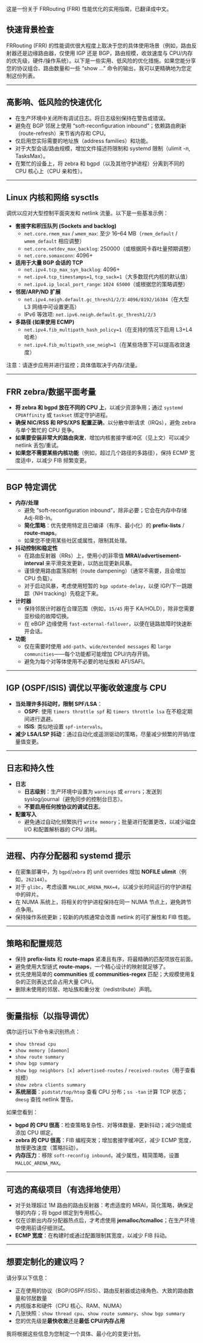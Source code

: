 这是一份关于 FRRouting (FRR) 性能优化的实用指南，已翻译成中文。

## 快速背景检查

FRRouting (FRR) 的性能调优很大程度上取决于您的具体使用场景（例如，路由反射器还是边缘路由器，仅使用 IGP 还是 BGP，路由规模，收敛速度与 CPU/内存的优先级，硬件/操作系统）。以下是一些实用、低风险的优化措施。如果您能分享您的协议组合、路由数量和一些 “show …” 命令的输出，我可以更精确地为您定制这份列表。

---

## 高影响、低风险的快速优化

- 在生产环境中关闭所有调试日志。将日志级别保持在警告或错误。
- 避免在 BGP 邻居上使用 “soft-reconfiguration inbound”；依赖路由刷新（route-refresh）来节省内存和 CPU。
- 仅启用您实际需要的地址族（address families）和功能。
- 对于大型会话/路由规模，增加文件描述符限制和 systemd 限制（ulimit -n, TasksMax）。
- 在繁忙的设备上，将 zebra 和 bgpd（以及其他守护进程）分离到不同的 CPU 核心上（CPU 亲和性）。

---

## Linux 内核和网络 sysctls

调优以应对大型控制平面突发和 netlink 流量。以下是一些基准示例：

- **套接字和积压队列 (Sockets and backlog)**
  - `net.core.rmem_max` / `wmem_max`: 至少 16–64 MB（`rmem_default` / `wmem_default` 相应调整）
  - `net.core.netdev_max_backlog`: 250000（或根据网卡吞吐量预期调整）
  - `net.core.somaxconn`: 4096+
- **适用于大量 BGP 会话的 TCP**
  - `net.ipv4.tcp_max_syn_backlog`: 4096+
  - `net.ipv4.tcp_timestamps=1`, `tcp_sack=1`（大多数现代内核的默认值）
  - `net.ipv4.ip_local_port_range`: `1024 65000`（或根据您的策略调整）
- **邻居/ARP/ND 扩展**
  - `net.ipv4.neigh.default.gc_thresh1/2/3`: `4096/8192/16384`（在大型 L3 网络中可设置更高）
  - IPv6 等效项: `net.ipv6.neigh.default.gc_thresh1/2/3`
- **多路径 (如果使用 ECMP)**
  - `net.ipv4.fib_multipath_hash_policy=1`（在支持的情况下启用 L3+L4 哈希）
  - `net.ipv4.fib_multipath_use_neigh=1`（在某些场景下可以提高收敛速度）

注意：请逐步应用并进行监控；具体值取决于内存/流量。

---

## FRR zebra/数据平面考量

- **将 zebra 和 bgpd 放在不同的 CPU 上**，以减少资源争用；通过 `systemd CPUAffinity` 或 `taskset` 绑定守护进程。
- **确保 NIC/RSS 和 RPS/XPS 配置正确**，以分散中断请求（IRQs），避免 zebra 与单个繁忙的 CPU 竞争。
- **如果要安装非常大的路由突发**，增加内核套接字缓冲区（见上文）可以减少 netlink 丢包/重试。
- **如果您不需要某些内核功能**（例如，超过几个路径的多路径），保持 ECMP 宽度适中，以减少 FIB 频繁变更。

---

## BGP 特定调优

- **内存/处理**
  - 避免 “soft-reconfiguration inbound”，除非必要；它会在内存中存储 Adj-RIB-In。
  - **简化策略**：优先使用特定且已编译（有序、最小化）的 **prefix-lists** / **route-maps**。
  - 如果您不使用某些社区或属性，限制其处理。
- **抖动控制和稳定性**
  - 在路由反射器（RRs）上，使用小的非零值 **MRAI/advertisement-interval** 来平滑突发更新，以防出现更新风暴。
  - 谨慎使用路由震荡抑制（route dampening）（通常不需要，且会增加 CPU 负载）。
  - 对于启动风暴，考虑使用短暂的 `bgp update-delay`，以便 IGP/下一跳跟踪（NH tracking）先稳定下来。
- **计时器**
  - 保持邻居计时器在合理范围（例如，`15/45` 用于 KA/HOLD），除非您需要亚秒级的故障切换。
  - 在 eBGP 边缘使用 `fast-external-fallover`，以便在链路故障时快速断开会话。
- **功能**
  - 仅在需要时使用 `add-path`、`wide/extended messages` 和 `large communities`——每个功能都可能增加 CPU/内存开销。
  - 避免为每个对等体使用不必要的地址族和 AFI/SAFI。

---

## IGP (OSPF/ISIS) 调优以平衡收敛速度与 CPU

- **当处理许多抖动时，限制 SPF/LSA**：
  - **OSPF**: 使用 `timers throttle spf` 和 `timers throttle lsa` 在不稳定期间进行退避。
  - **ISIS**: 类似地设置 `spf-intervals`。
- **减少 LSA/LSP 抖动**：通过自动化或遥测驱动的策略，尽量减少频繁的开销/度量值变更。

---

## 日志和持久性

- **日志**
  - **日志级别**：生产环境中设置为 `warnings` 或 `errors`；发送到 syslog/journal（避免同步的控制台日志）。
  - **不要启用任何按协议的调试日志**。
- **配置写入**
  - 避免通过自动化频繁执行 `write memory`；批量进行配置更改，以减少磁盘 I/O 和配置解析器的 CPU 消耗。

---

## 进程、内存分配器和 systemd 提示

- 在密集部署中，为 `bgpd`/`zebra` 的 unit overrides 增加 **NOFILE ulimit**（例如，`262144`）。
- 对于 `glibc`，考虑设置 `MALLOC_ARENA_MAX=4`，以减少长时间运行的守护进程中的碎片。
- 在 NUMA 系统上，将相关的守护进程保持在同一 NUMA 节点上，避免跨节点争用。
- 保持操作系统更新；较新的内核通常会改善 netlink 的可扩展性和 FIB 性能。

---

## 策略和配置规范

- 保持 **prefix-lists** 和 **route-maps** 紧凑且有序，将最精确的匹配项放在前面。
- 避免使用大型链式 **route-maps**，一个精心设计的映射就足够了。
- 优先使用简单的 **communities** 或 **communities-regex** 匹配；大规模使用复杂的正则表达式会占用大量 CPU。
- 删除未使用的邻居、地址族和重分发（redistribute）声明。

---

## 衡量指标（以指导调优）

偶尔运行以下命令来识别热点：
- `show thread cpu`
- `show memory [daemon]`
- `show route summary`
- `show bgp summary`
- `show bgp neighbors [x] advertised-routes` / `received-routes`（用于查看规模）
- `show zebra clients summary`
- **系统层面**：`pidstat/top/htop` 查看 CPU 分布；`ss -tan` 计算 TCP 状态；`dmesg` 查找 netlink 警告。

如果您看到：
- **bgpd 的 CPU 很高**：检查策略复杂性、对等体数量、更新抖动；减少功能或添加 CPU 绑定。
- **zebra 的 CPU 很高**：FIB 编程突发；增加套接字缓冲区，减少 ECMP 宽度，放慢更改速度（策略抖动）。
- **内存压力**：移除 `soft-reconfig inbound`，减少属性，精简策略，设置 `MALLOC_ARENA_MAX`。

---

## 可选的高级项目（有选择地使用）

- 对于处理超过 1M 路由的路由反射器：考虑适度的 MRAI，简化策略，确保足够的内存；将 bgpd 绑定到专用核心。
- 仅在诊断出内存分配器热点后，才考虑使用 **jemalloc/tcmalloc**；在生产环境中使用前请仔细测试。
- **ECMP 宽度**：在构建时或通过配置限制其宽度，以减少 FIB 抖动。

---

## 想要定制化的建议吗？

请分享以下信息：
- 正在使用的协议（BGP/OSPF/ISIS）、路由反射器或边缘角色、大致的路由数量和邻居数量
- 内核版本和硬件（CPU 核心、RAM、NUMA）
- 几张快照：`show thread cpu`、`show route summary`、`show bgp summary`
- 您的优先级是**最快收敛**还是**最低 CPU/内存占用**

我将根据这些信息为您制定一个具体、最小化的变更计划。